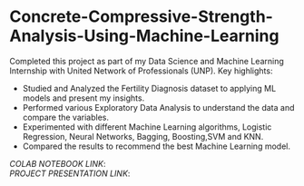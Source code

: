 # **Concrete-Compressive-Strength-Analysis-Using-Machine-Learning**
Completed this project as part of my Data Science and Machine Learning Internship with United Network of Professionals (UNP). Key highlights:

* Studied and Analyzed the Fertility Diagnosis dataset to applying ML models and present my insights.
* Performed various Exploratory Data Analysis to understand the data and compare the variables.
* Experimented with different Machine Learning algorithms, Logistic Regression, Neural Networks, Bagging, Boosting,SVM and KNN.
* Compared the results to recommend the best Machine Learning model.

*_COLAB NOTEBOOK LINK_*:     
*_PROJECT PRESENTATION LINK_*: 

